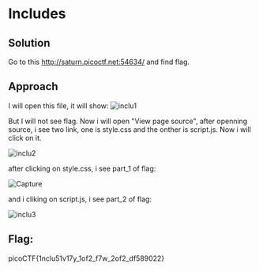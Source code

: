 # Includes 
## Solution

Go to this http://saturn.picoctf.net:54634/ and find flag. 
## Approach

I will open this file, it will show: 
![inclu1](https://user-images.githubusercontent.com/84562630/159230619-82229e0e-e75a-474a-bf23-0b7bfc42c3d0.PNG)

But I will not see flag. Now i will open "View page source", after openning source, i see two link, one is style.css and the onther is script.js. Now i will click on it. 

![inclu2](https://user-images.githubusercontent.com/84562630/159231379-7f94328c-a746-497b-b446-3dc877c7720a.PNG)

after clicking on style.css, i see part_1 of flag: 

![Capture](https://user-images.githubusercontent.com/84562630/159232270-d6b666e2-6ddf-42a2-8fc5-abe997168209.PNG)

and i cliking on script.js, i see part_2 of flag: 

![inclu3](https://user-images.githubusercontent.com/84562630/159232091-e0c6ff0d-e187-4b3a-bc39-da3d8ac3b7ef.PNG)

## Flag: 
picoCTF{1nclu51v17y_1of2_f7w_2of2_df589022}

